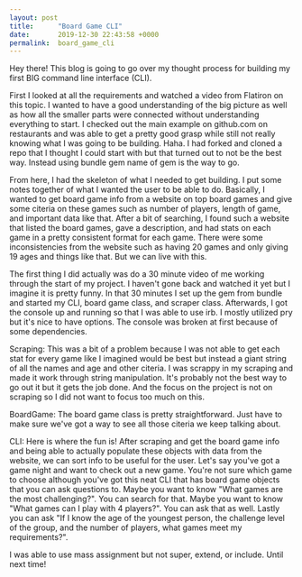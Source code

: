 ```yaml
---
layout: post
title:      "Board Game CLI"
date:       2019-12-30 22:43:58 +0000
permalink:  board_game_cli
---
```




Hey there! This blog is going to go over my thought process for building my first BIG command line interface (CLI).

First I looked at all the requirements and watched a video from Flatiron on this topic. I wanted to have a good understanding of the big picture as well as how all the smaller parts were connected without understanding everything to start. I checked out the main example on github.com on restaurants and was able to get a pretty good grasp while still not really knowing what I was going to be building. Haha. I had forked and cloned a repo that I thought I could start with but that turned out to not be the best way. Instead using bundle gem name of gem is the way to go.

From here, I had the skeleton of what I needed to get building. I put some notes together of what I wanted the user to be able to do. Basically, I wanted to get board game info from a website on top board games and give some citeria on these games such as number of players, length of game, and important data like that. After a bit of searching, I found such a website that listed the board games, gave a description, and had stats on each game in a pretty consistent format for each game. There were some inconsistencies from the website such as having 20 games and only giving 19 ages and things like that. But we can live with this.

The first thing I did actually was do a 30 minute video of me working through the start of my project. I haven't gone back and watched it yet but I imagine it is pretty funny. In that 30 minutes I set up the gem from bundle and started my CLI, board game class, and scraper class. Afterwards, I got the console up and running so that I was able to use irb. I mostly utilized pry but it's nice to have options. The console was broken at first because of some dependencies.

Scraping: This was a bit of a problem because I was not able to get each stat for every game like I imagined would be best but instead a giant string of all the names and age and other citeria. I was scrappy in my scraping and made it work through string manipulation. It's probably not the best way to go out it but it gets the job done. And the focus on the project is not on scraping so I did not want to focus too much on this.

BoardGame: The board game class is pretty straightforward. Just have to make sure we've got a way to see all those citeria we keep talking about.

CLI: Here is where the fun is! After scraping and get the board game info and being able to actually populate these objects with data from the website, we can sort info to be useful for the user. Let's say you've got a game night and want to check out a new game. You're not sure which game to choose although you've got this neat CLI that has board game objects that you can ask questions to. Maybe you want to know "What games are the most challenging?". You can search for that. Maybe you want to know "What games can I play with 4 players?". You can ask that as well. Lastly you can ask "If I know the age of the youngest person, the challenge level of the group, and the number of players, what games meet my requirements?".

I was able to use mass assignment but not super, extend, or include. Until next time!



